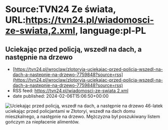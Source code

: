 # Source:TVN24 Ze świata, URL:https://tvn24.pl/wiadomosci-ze-swiata,2.xml, language:pl-PL

## Uciekając przed policją, wszedł na dach, a następnie na drzewo
 - [https://tvn24.pl/wroclaw/zlotoryja-uciekajac-przed-policja-wszedl-na-dach-a-nastepnie-na-drzewo-7759848?source=rss](https://tvn24.pl/wroclaw/zlotoryja-uciekajac-przed-policja-wszedl-na-dach-a-nastepnie-na-drzewo-7759848?source=rss)
 - RSS feed: https://tvn24.pl/wiadomosci-ze-swiata,2.xml
 - date published: 2024-02-06T15:06:50+00:00

<img alt="Uciekając przed policją, wszedł na dach, a następnie na drzewo" src="https://tvn24.pl/najnowsze/cdn-zdjecie-ooow2p-nie-chcial-byc-zlapany-przez-policje-wlazl-na-drzewo-7759846/alternates/LANDSCAPE_1280" />
    46-latek uciekając przed policjantami w Złotoryi, wszedł na dach domu mieszkalnego, a następnie na drzewo. Mężczyzna był poszukiwany listem gończym za niepłacenie alimentów.

